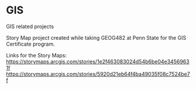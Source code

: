 # GIS
GIS related projects

Story Map project created while taking GEOG482 at Penn State for the GIS Certificate program.

Links for the Story Maps:  
https://storymaps.arcgis.com/stories/1e2f463083024d54b6be04e34569631f
https://storymaps.arcgis.com/stories/5920d21eb64f4ba49035f08c7524be7f

